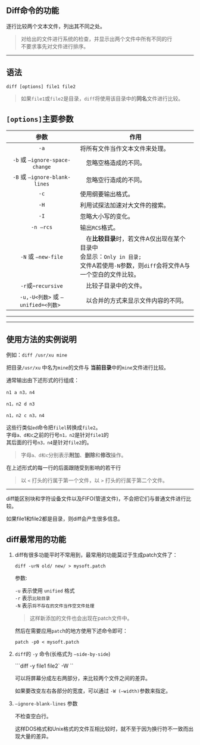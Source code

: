 ## Diff命令的功能
逐行比较两个文本文件，列出其不同之处。

>对给出的文件进行系统的检查，并显示出两个文件中所有不同的行<br/>
>不要求事先对文件进行排序。

---
## 语法
```diff [options] file1 file2```

>如果`file1`或`file2`是目录，`diff`将使用该目录中的**同名**文件进行比较。

## `[options]`主要参数

|参数|作用|
|:---:|-----|
|`-a` | 将所有文件当作文本文件来处理。
|`-b` 或 `–ignore-space-change`|　忽略空格造成的不同。
|`-B` 或 `–ignore-blank-lines` | 　忽略空行造成的不同。
|`-c` |使用纲要输出格式。
|`-H` |利用试探法加速对大文件的搜索。
|`-I`|忽略大小写的变化。
|`-n –rcs`|输出`RCS`格式。
|`-N` 或 `–new-file`| 　在**比较目录**时，若文件A仅出现在某个目录中<br/>会显示：`Only in 目录;` <br/>文件A若使用`-N`参数，则`diff`会将文件A与一个空白的文件比较。
|`-r`或–`recursive` |　比较子目录中的文件。
|`-u,-U<列数>` 或 `–unified=<列数> `|　以合并的方式来显示文件内容的不同。

----
----
## 使用方法的实例说明

例如：```diff /usr/xu mine```

把目录`/usr/xu` 中名为`mine`的文件与 **当前目录**中的`mine`文件进行比较。

通常输出由下述形式的行组成：
```
n1 a n3，n4

n1，n2 d n3

n1，n2 c n3，n4 
```
这些行类似`ed`命令把`filel`转换成`file2`。<br>
字母`a、d和c`之前的行号`n1，n2`是针对`file1`的<br/>
其后面的行号`n3，n4`是针对`file2`的。<br/>
>字母`a、d和c`分别表示**附加**、**删除**和**修改**操作。

在上述形式的每一行的后面跟随受到影响的若干行
> 以 `<` 打头的行属于第一个文件，以 `>` 打头的行属于第二个文件。
<hr/>

diff能区别块和字符设备文件以及FIFO(管道文件)，不会把它们与普通文件进行比较。

如果file1和file2都是目录，则diff会产生很多信息。

## diff最常用的功能

1. diff有很多功能平时不常用到，最常用的功能莫过于生成patch文件了：

    ```diff -urN old/ new/ > mysoft.patch```

    参数:

    `-u` 表示使用 `unified` 格式<br>
    `-r` 表示`比较目录` <br>
    `-N` 表示`将不存在的文件当作空文件处理`
    >这样新添加的文件也会出现在patch文件中。

    然后在需要应用`patc`h的地方使用下述命令即可：

    ```patch -p0 < mysoft.patch```


2. `diff`的 `-y` 命令(长格式为 `–side-by-side`)

    ```diff -y  file1 file2` -W <number>``

    可以将屏幕分成左右两部分，来比较两个文件之间的差异。
    
    如果要改变左右各部分的宽度，可以通过 `-W (–width)`参数来指定。

3. `–ignore-blank-lines` 参数
    
    不检查空白行。
    
    这样DOS格式和Unix格式的文件互相比较时，就不至于因为换行符不一致而出现大量的差异。
